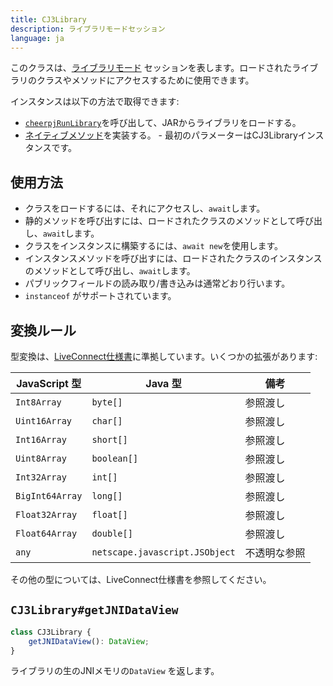 ```yaml
---
title: CJ3Library
description: ライブラリモードセッション
language: ja
---
```


このクラスは、[ライブラリモード](/docs/ja/guides/library-mode) セッションを表します。ロードされたライブラリのクラスやメソッドにアクセスするために使用できます。

インスタンスは以下の方法で取得できます:

- [`cheerpjRunLibrary`]を呼び出して、JARからライブラリをロードする。
- [ネイティブメソッド](/docs/ja/guides/Implementing-Java-native-methods-in-JavaScript)を実装する。 - 最初のパラメーターはCJ3Libraryインスタンスです。

## 使用方法

- クラスをロードするには、それにアクセスし、`await`します。
- 静的メソッドを呼び出すには、ロードされたクラスのメソッドとして呼び出し、`await`します。
- クラスをインスタンスに構築するには、`await new`を使用します。
- インスタンスメソッドを呼び出すには、ロードされたクラスのインスタンスのメソッドとして呼び出し、`await`します。
- パブリックフィールドの読み取り/書き込みは通常どおり行います。
- `instanceof` がサポートされています。

## 変換ルール

型変換は、[LiveConnect仕様書](https://web.archive.org/web/20110204185537/http://jdk6.java.net/plugin2/liveconnect/#JS_JAVA_CONVERSIONS)に準拠しています。いくつかの拡張があります:

| JavaScript 型   | Java 型                        | 備考         |
| --------------- | ------------------------------ | ------------ |
| `Int8Array`     | `byte[]`                       | 参照渡し     |
| `Uint16Array`   | `char[]`                       | 参照渡し     |
| `Int16Array`    | `short[]`                      | 参照渡し     |
| `Uint8Array`    | `boolean[]`                    | 参照渡し     |
| `Int32Array`    | `int[]`                        | 参照渡し     |
| `BigInt64Array` | `long[]`                       | 参照渡し     |
| `Float32Array`  | `float[]`                      | 参照渡し     |
| `Float64Array`  | `double[]`                     | 参照渡し     |
| `any`           | `netscape.javascript.JSObject` | 不透明な参照 |

その他の型については、LiveConnect仕様書を参照してください。

## `CJ3Library#getJNIDataView`

```ts
class CJ3Library {
	getJNIDataView(): DataView;
}
```

ライブラリの生のJNIメモリの`DataView` を返します。

[`cheerpjRunLibrary`]: /docs/ja/reference/cheerpjRunLibrary
